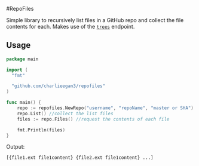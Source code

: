 #RepoFiles

Simple library to recursively list files in a GitHub repo and collect the file contents for each. Makes use of the [`trees`](https://developer.github.com/v3/git/trees/) endpoint.

## Usage

```go
package main

import (
  "fmt"

  "github.com/charlieegan3/repofiles"
)

func main() {
    repo := repofiles.NewRepo("username", "repoName", "master or SHA")
    repo.List() //collect the list files
    files := repo.Files() //request the contents of each file

    fmt.Println(files)
}

```

Output:

```
[{file1.ext file1content} {file2.ext file1content} ...]
```
